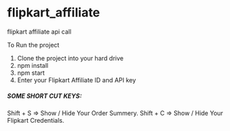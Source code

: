 # flipkart_affiliate
flipkart affiliate api call


To Run the project
1. Clone the project into your hard drive
2. npm install
3. npm start
4. Enter your Flipkart Affiliate ID and API key

<h5>SOME SHORT CUT KEYS:</h5>

Shift + S => Show / Hide Your Order Summery.
Shift + C => Show / Hide Your Flipkart Credentials.

